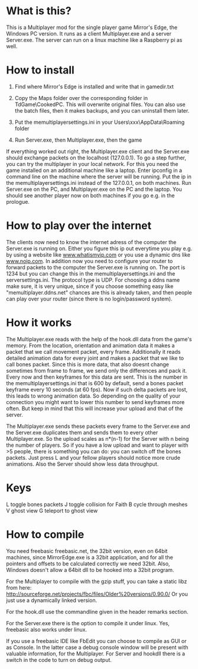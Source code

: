 # What is this?

This is a Multiplayer mod for the single player game Mirror's Edge, the Windows PC version. It runs as a client Multiplayer.exe and a server Server.exe. The server can run on a linux machine like a Raspberry pi as well.


# How to install

1. Find where Mirror's Edge is installed and write that in gamedir.txt

2. Copy the Maps folder over the corresponding folder in TdGame\CookedPC. This will overwrite original files. You can also use the batch files, then it makes backups, and you can uninstall them later.

3. Put the memultiplayersettings.ini in your Users\xxx\AppData\Roaming folder

4. Run Server.exe, then Multiplayer.exe, then the game

If everything worked out right, the Multiplayer.exe client and the Server.exe should exchange packets on the localhost (127.0.0.1).
To go a step further, you can try the multiplayer in your local network.
For this you need the game installed on an additional machine like a laptop.
Enter ipconfig in a command line on the machine where the server will be running.
Put the ip in the memultiplayersettings.ini instead of the 127.0.0.1, on both machines.
Run Server.exe on the PC, and Multiplayer.exe on the PC and the laptop.
You should see another player now on both machines if you go e.g. in the prologue.


# How to play over the internet

The clients now need to know the internet adress of the computer the Server.exe is running on.
Either you figure this ip out everytime you play e.g. by using a website like www.whatismyip.com or you use a dynamic dns like www.noip.com.
In addition now you need to configure your router to forward packets to the computer the Server.exe is running on. The port is 1234 but you can change this in the memultiplayersettings.ini and the serversettings.ini. The protocol type is UDP.
For choosing a ddns name make sure, it is very unique, since if you choose something easy like "memultiplayer.ddns.net" chances are this is already taken, and then people can play over your router (since there is no login/password system).


# How it works

The Multiplayer.exe reads with the help of the hook.dll data from the game's memory. From the location, orientation and animation data it makes a packet that we call movement packet, every frame. Additionally it reads detailed animation data for every joint and makes a packet that we like to call bones packet. Since this is more data, that also doesnt change sometimes from frame to frame, we send only the differences and pack it. Every now and then keyframes for this data are sent. This is the number in the memultiplayersettings.ini that is 600 by default, send a bones packet keyframe every 10 seconds (at 60 fps). Now if such delta packets are lost, this leads to wrong animation data. So depending on the quality of your connection you might want to lower this number to send keyframes more often. But keep in mind that this will increase your upload and that of the server.

The Multiplayer.exe sends these packets every frame to the Server.exe and the Server.exe duplicates them and sends them to every other Multiplayer.exe. So the upload scales as n*(n-1) for the Server with n being the number of players. So if you have a low upload and want to player with >5 people, there is something you can do: you can switch off the bones packets. Just press L and your fellow players should notice more crude animations. Also the Server should show less data throughput.


# Keys

L toggle bones packets
J toggle collision for Faith
B cycle through meshes
V ghost view
G teleport to ghost view


# How to compile

You need freebasic freebasic.net, the 32bit version, even on 64bit machines, since MirrorEdge.exe is a 32bit application, and for all the pointers and offsets to be calculated correctly we need 32bit. Also, Windows doesn't allow a 64bit dll to be hooked into a 32bit program.

For the Multiplayer to compile with the gzip stuff, you can take a static libz from here:
http://sourceforge.net/projects/fbc/files/Older%20versions/0.90.0/
Or you just use a dynamically linked version.

For the hook.dll use the commandline given in the header remarks section.

For the Server.exe there is the option to compile it under linux. Yes, freebasic also works under linux.

If you use a freebasic IDE like FbEdit you can choose to compile as GUI or as Console. In the latter case a debug console window will be present with valuable information, for the Multiplayer. For Server and hookdll there is a switch in the code to turn on debug output.








